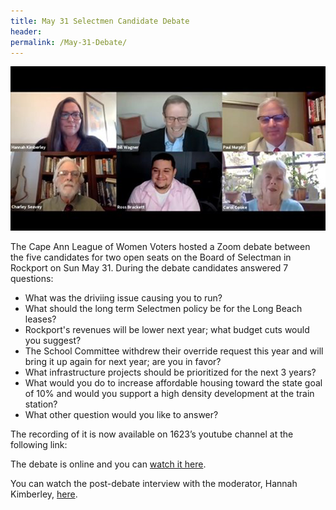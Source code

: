 ```yaml
---
title: May 31 Selectmen Candidate Debate
header:
permalink: /May-31-Debate/
---
```


<img src="/assets/images/Debate.png" width="800" />

The Cape Ann League of Women Voters hosted a Zoom debate between the five candidates for two open seats on the Board of Selectman 
in Rockport on Sun May 31. During the debate candidates answered 7 questions:

* What was the driviing issue causing you to run?
* What should the long term Selectmen policy be for the Long Beach leases?
* Rockport's revenues will be lower next year; what budget cuts would you suggest?
* The School Committee withdrew their override request this year and will bring it up again for next year; are you in favor?
* What infrastructure projects should be prioritized for the next 3 years?
* What would you do to increase affordable housing toward the state goal of 10% and would you support a high density development at the train station?
* What other question would you like to answer?

The recording of it is now available on 1623’s youtube channel at the following link:
 
The debate is online and you can [watch it here][debate video].
  
You can watch the post-debate interview with the moderator, Hannah Kimberley, [here][post debate interview].

[debate video]: https://youtu.be/qCkqrzwpQlk
[post debate interview]: https://youtu.be/RGvwSybpnkQ

